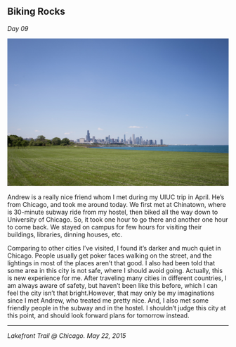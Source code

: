 ## Biking Rocks

*Day 09*

![](../../images/biking.jpg)

Andrew is a really nice friend whom I met during my UIUC trip in April. He’s from Chicago, and took me around today. We first met at Chinatown, where is 30-minute subway ride from my hostel, then biked all the way down to University of Chicago. So, it took one hour to go there and another one hour to come back. We stayed on campus for few hours for visiting their buildings, libraries, dinning houses, etc.

Comparing to other cities I’ve visited, I found it’s darker and much quiet in Chicago. People usually get poker faces walking on the street, and the lightings in most of the places aren’t that good. I also had been told that some area in this city is not safe, where I should avoid going. Actually, this is new experience for me. After traveling many cities in different countries, I am always aware of safety, but haven’t been like this before, which I can feel the city isn’t that bright.However, that may only be my imaginations since I met Andrew, who treated me pretty nice. And, I also met some friendly people in the subway and in the hostel. I shouldn’t judge this city at this point, and should look forward plans for tomorrow instead.

---

*Lakefront Trail @ Chicago. May 22, 2015*
